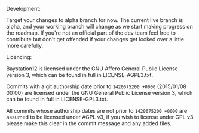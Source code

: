 Development:

Target your changes to alpha branch for now. The current live branch is alpha, and your working branch will change as we start making progress on the roadmap. If you're not an official part of the dev team feel free to contribute but don't get offended if your changes get looked over a little more carefully. 

Licencing:

Baystation12 is licensed under the GNU Affero General Public License version 3, which can be found in full in LICENSE-AGPL3.txt.

Commits with a git authorship date prior to `1420675200 +0000` (2015/01/08 00:00) are licensed under the GNU General Public License version 3, which can be found in full in LICENSE-GPL3.txt.

All commits whose authorship dates are not prior to `1420675200 +0000` are assumed to be licensed under AGPL v3, if you wish to license under GPL v3 please make this clear in the commit message and any added files.
